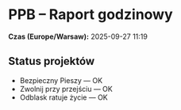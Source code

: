 # PPB – Raport godzinowy
**Czas (Europe/Warsaw):** 2025-09-27 11:19

## Status projektów
- Bezpieczny Pieszy — OK
- Zwolnij przy przejściu — OK
- Odblask ratuje życie — OK

